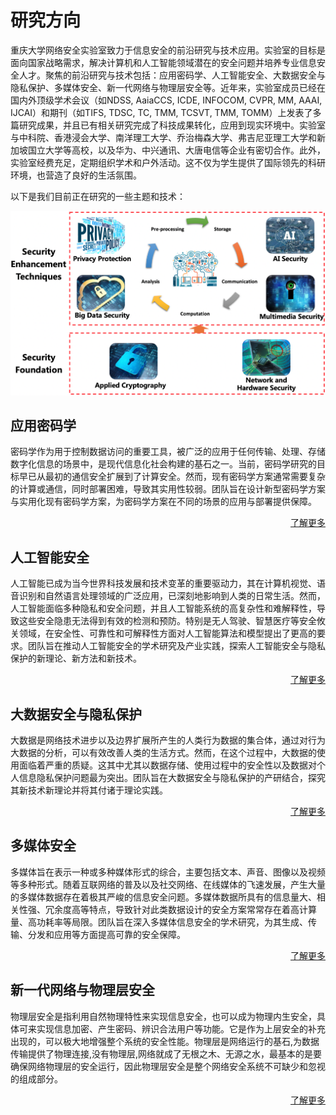 # 研究方向


重庆大学网络安全实验室致力于信息安全的前沿研究与技术应用。实验室的目标是面向国家战略需求，解决计算机和人工智能领域潜在的安全问题并培养专业信息安全人才。聚焦的前沿研究与技术包括：应用密码学、人工智能安全、大数据安全与隐私保护、多媒体安全、新一代网络与物理层安全等。近年来，实验室成员已经在国内外顶级学术会议（如NDSS, AaiaCCS, ICDE, INFOCOM, CVPR, MM, AAAI, IJCAI）和期刊（如TIFS, TDSC, TC, TMM, TCSVT, TMM, TOMM）上发表了多篇研究成果，并且已有相关研究完成了科技成果转化，应用到现实环境中。实验室与中科院、香港浸会大学、南洋理工大学、乔治梅森大学、弗吉尼亚理工大学和新加坡国立大学等高校，以及华为、中兴通讯、大唐电信等企业有密切合作。此外，实验室经费充足，定期组织学术和户外活动。这不仅为学生提供了国际领先的科研环境，也营造了良好的生活氛围。

以下是我们目前正在研究的一些主题和技术：

![Research](./framework.png)
## 应用密码学
密码学作为用于控制数据访问的重要工具，被广泛的应用于任何传输、处理、存储数字化信息的场景中，是现代信息化社会构建的基石之一。当前，密码学研究的目标早已从最初的通信安全扩展到了计算安全。然而，现有密码学方案通常需要复杂的计算或通信，同时部署困难，导致其实用性较弱。团队旨在设计新型密码学方案与实用化现有密码学方案，为密码学方案在不同的场景的应用与部署提供保障。

<div style="text-align: right;">
<a href="/zh-cn/posts/applied-cryptography/">了解更多 <i class="fas fa-angle-double-right fa-fw"></i></a>
</div>

## 人工智能安全
人工智能已成为当今世界科技发展和技术变革的重要驱动力，其在计算机视觉、语音识别和自然语言处理领域的广泛应用，已深刻地影响到人类的日常生活。然而，人工智能面临多种隐私和安全问题，并且人工智能系统的高复杂性和难解释性，导致这些安全隐患无法得到有效的检测和预防。特别是无人驾驶、智慧医疗等安全攸关领域，在安全性、可靠性和可解释性方面对人工智能算法和模型提出了更高的要求。团队旨在推动人工智能安全的学术研究及产业实践，探索人工智能安全与隐私保护的新理论、新方法和新技术。

<div style="text-align: right;">
<a href="/zh-cn/posts/artificial-intelligence-security/">了解更多 <i class="fas fa-angle-double-right fa-fw"></i></a>
</div>

## 大数据安全与隐私保护
大数据是网络技术进步以及边界扩展所产生的人类行为数据的集合体，通过对行为大数据的分析，可以有效改善人类的生活方式。然而，在这个过程中，大数据的使用面临着严重的质疑。这其中尤其以数据存储、使用过程中的安全性以及数据对个人信息隐私保护问题最为突出。团队旨在大数据安全与隐私保护的产研结合，探究其新技术新理论并将其付诸于理论实践。

<div style="text-align: right;">
<a href="/zh-cn/posts/big-data-security-and-privacy-protection/">了解更多 <i class="fas fa-angle-double-right fa-fw"></i></a>
</div>

## 多媒体安全
多媒体旨在表示一种或多种媒体形式的综合，主要包括文本、声音、图像以及视频等多种形式。随着互联网络的普及以及社交网络、在线媒体的飞速发展，产生大量的多媒体数据存在着极其严峻的信息安全问题。多媒体数据所具有的信息量大、相关性强、冗余度高等特点，导致针对此类数据设计的安全方案常常存在着高计算量、高功耗率等局限。团队旨在深入多媒体信息安全的学术研究，为其生成、传输、分发和应用等方面提高可靠的安全保障。

<div style="text-align: right;">
<a href="/zh-cn/posts/multimedia-security/">了解更多 <i class="fas fa-angle-double-right fa-fw"></i></a>
</div>

## 新一代网络与物理层安全
物理层安全是指利用自然物理特性来实现信息安全，也可以成为物理内生安全，具体可来实现信息加密、产生密码、辨识合法用户等功能。它是作为上层安全的补充出现的，可以极大地增强整个系统的安全性能。物理层是网络运行的基石,为数据传输提供了物理连接,没有物理层,网络就成了无根之木、无源之水，最基本的是要确保网络物理层的安全运行，因此物理层安全是整个网络安全系统不可缺少和忽视的组成部分。

<div style="text-align: right;">
<a href="/zh-cn/posts/hardware-security/">了解更多 <i class="fas fa-angle-double-right fa-fw"></i></a>
</div>

